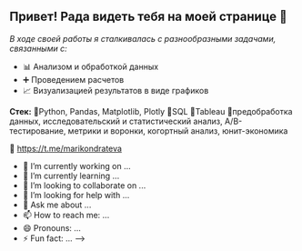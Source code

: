 ## Привет! Рада видеть тебя на моей странице 👋

*В ходе своей работы я сталкивалась с разнообразными задачами, связанными с:*
+ 📊 Анализом и обработкой данных
+ ➕ Проведением расчетов
+ 📈 Визуализацией результатов в виде графиков 

**Стек:**
🌱Python, Pandas, Matplotlib, Plotly
🌱SQL
🌱Tableau
🌱предобработка данных, исследовательский и статистический анализ, А/В-тестирование, метрики и воронки, когортный анализ, юнит-экономика

💬 https://t.me/marikondrateva

- 🔭 I’m currently working on ...
- 🌱 I’m currently learning ...
- 👯 I’m looking to collaborate on ...
- 🤔 I’m looking for help with ...
- 💬 Ask me about ...
- 📫 How to reach me: ...
- 😄 Pronouns: ...
- ⚡ Fun fact: ...
-->
